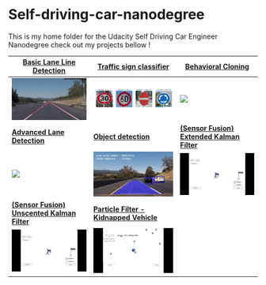 # Self-driving-car-nanodegree
This is my home folder for the Udacity Self Driving Car Engineer Nanodegree check out my projects bellow !

| [Basic Lane Line Detection](https://github.com/Quentin-w/self-driving-car-nanodegree/tree/master/CarND-LaneLines-P1) | [Traffic sign classifier](https://github.com/Quentin-w/self-driving-car-nanodegree/tree/master/CarND-Traffic-Sign-Classifier-Project-P2) | [Behavioral Cloning](https://github.com/Quentin-w/self-driving-car-nanodegree/tree/master/CarND-Behavioral-Cloning-P3) |
| ------------------------------------------------------------ | ------------------------------------------------------------ | ------------------------------------------------------------ |
| [<img src="CarND-LaneLines-P1/gif/result.gif" width="300"/>](https://youtu.be/erhICgvs9CI) | <img src="CarND-Traffic-Sign-Classifier-Project-P2/imgs/websmallresult.png" width="330" /> | [<img src="CarND-Behavioral-Cloning-P3/img/gif.gif" width="360"/>](https://youtu.be/i4ejbgO7Bec) |
| [**Advanced Lane Detection**](https://github.com/Quentin-w/self-driving-car-nanodegree/tree/master/CarND-LaneLines-P1) | [**Object detection**](https://github.com/Quentin-w/self-driving-car-nanodegree/tree/master/CarND-Vehicle-Detection-P5) | [**(Sensor Fusion) Extended Kalman Filter**](https://github.com/Quentin-w/self-driving-car-nanodegree/tree/master/CarND-Extended-Kalman-Filter-Project-P6) |
| [<img src="CarND-Advanced-Lane-Lines-P4/output_images/gif.gif" width="300"/>](https://www.youtube.com/watch?v=aNl6vEPrNvk) | [<img src="CarND-Vehicle-Detection-P5/img/gif.gif" width="300"/>](https://www.youtube.com/watch?v=GByqxd0R35k) | [<img src="CarND-Unscented-Kalman-Filter-Project-P7/img/ukf.gif" width="300"/>](https://github.com/Quentin-w/self-driving-car-nanodegree/tree/master/CarND-Extended-Kalman-Filter-Project-P6) |
| [**(Sensor Fusion) Unscented Kalman Filter**](https://github.com/Quentin-w/self-driving-car-nanodegree/tree/master/CarND-Unscented-Kalman-Filter-Project-P7) | [**Particle Filter - Kidnapped Vehicle**](https://github.com/Quentin-w/self-driving-car-nanodegree/tree/master/CarND-Kidnapped-Vehicle-Project-P8) |                                                              |
| [<img src="CarND-Unscented-Kalman-Filter-Project-P7/img/ukf.gif" width="300"/>](https://github.com/Quentin-w/self-driving-car-nanodegree/tree/master/CarND-Vehicle-Detection-P5) | [<img src="CarND-Kidnapped-Vehicle-Project-P8/img/gif.gif" width="300"/>](https://youtu.be/iNwPtZLWIN8) |                                                              |



